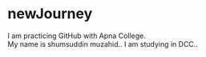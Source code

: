 # newJourney
I am practicing GitHub with Apna College.
<br>
My name is shumsuddin muzahid..
I am studying in DCC..